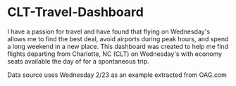 # CLT-Travel-Dashboard


I have a passion for travel and have found that flying on Wednesday's allows me to find the best deal, avoid airports during peak hours, and spend a long weekend in a new place.
This dashboard was created to help me find flights departing from Charlotte, NC (CLT) on Wednesday's with economy seats available the day of for a spontaneous trip.  

Data source uses Wednesday 2/23 as an example extracted from OAG.com
